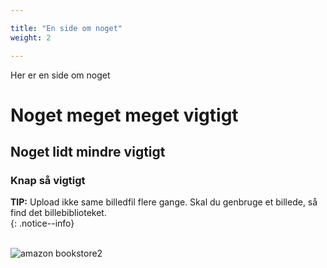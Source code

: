 ```yaml
---

title: "En side om noget"  
weight: 2

---
```


Her er en side om noget

# Noget meget meget vigtigt
## Noget lidt mindre vigtigt
### Knap så vigtigt

**TIP:** Upload ikke same billedfil flere gange. Skal du genbruge et billede, så find det billebiblioteket.  
{: .notice--info}  
 


![amazon bookstore2](https://user-images.githubusercontent.com/1641342/200555270-a97410dc-0172-4ed7-bbdb-5d36c5d57633.jpg)
